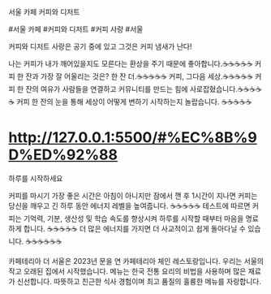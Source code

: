 서울 카페
커피와 디저트

#서울 카페
#커피와 디저트
#커피 사랑
#서울

커피와 디저트
사랑은 공기 중에 있고 그것은 커피 냄새가 난다!

나는 커피가 내가 깨어있을지도 모른다는 환상을 주기 때문에 좋아합니다.☕☕☕☕☕
커피 한 잔과 가장 잘 어울리는 것은? 한 잔 더.☕☕☕☕☕
커피, 그다음 세상.☕☕☕☕☕
커피 한 잔의 여유가 사람들을 연결하고 커뮤니티를 만드는 힘에 사로잡혔습니다.☕☕☕☕☕
커피 한 잔의 눈을 통해 세상이 어떻게 변하기 시작하는지 놀랍습니다. ☕☕☕☕☕

# http://127.0.0.1:5500/#%EC%8B%9D%ED%92%88

하루를 시작하세요

커피를 마시기 가장 좋은 시간은 아침이 아니지만 잠에서 깬 후 1시간이 지나면 커피는 당신을 깨우고 긴 하루 동안 에너지 레벨을 높여줍니다. ☕☕☕☕☕ 테스트에 따르면 커피는 기억력, 기분, 생산성 및 학습 속도를 향상시켜 하루를 시작할 때부터 마음을 명료하게 합니다. ☕☕☕☕☕ 더 많은 에너지를 가지면 더 사교적이고 쉽게 돌아다닐 수 있습니다. ☕☕☕☕☕☕

카페테리아 더 서울은 2023년 문을 연 카페테리아 체인 레스토랑입니다. 우리는 서울의 작고 오래된 집에서 시작했습니다.
메뉴는 한국 전통 요리의 비법을 사용하며 많은 재료가 신선합니다. 따뜻하고 친근한 식사 경험이며 최고 품질의 훌륭한 메뉴를 자랑합니다.
